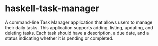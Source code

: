 # haskell-task-manager
A command-line Task Manager application that allows users to manage their daily tasks. This application supports adding, listing, updating, and deleting tasks. Each task should have a description, a due date, and a status indicating whether it is pending or completed.
